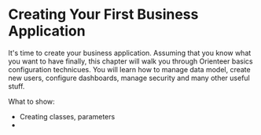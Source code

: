 # Creating Your First Business Application

It's time to create your business application. Assuming that you know what you want to have finally, this chapter will walk you through Orienteer basics configuration technicues. You will learn how to manage data model, create new users, configure dashboards, manage security and many other useful stuff.

What to show:
* Creating classes, parameters
* 


